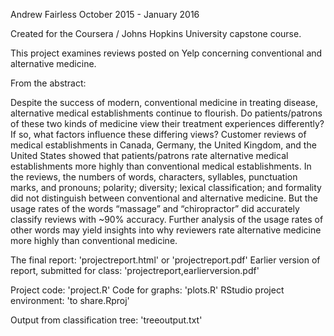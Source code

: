 Andrew Fairless
October 2015 - January 2016

Created for the Coursera / Johns Hopkins University capstone course.

This project examines reviews posted on Yelp concerning conventional and alternative medicine.  

From the abstract:

Despite the success of modern, conventional medicine in treating disease, alternative medical establishments continue to flourish. Do patients/patrons of these two kinds of medicine view their treatment experiences differently? If so, what factors influence these differing views? Customer reviews of medical establishments in Canada, Germany, the United Kingdom, and the United States showed that patients/patrons rate alternative medical establishments more highly than conventional medical establishments. In the reviews, the numbers of words, characters, syllables, punctuation marks, and pronouns; polarity; diversity; lexical classification; and formality did not distinguish between conventional and alternative medicine. But the usage rates of the words “massage” and “chiropractor” did accurately classify reviews with ~90% accuracy. Further analysis of the usage rates of other words may yield insights into why reviewers rate alternative medicine more highly than conventional medicine.

The final report:  'projectreport.html' or 'projectreport.pdf'
Earlier version of report, submitted for class:  'projectreport,earlierversion.pdf'

Project code:  'project.R'
Code for graphs:  'plots.R'
RStudio project environment:  'to share.Rproj'

Output from classification tree:  'treeoutput.txt'
